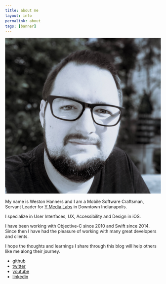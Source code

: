 ```yaml
---
title: about me
layout: info
permalink: about
tags: [banner]
---
```


![Picture of Weston][1]

My name is Weston Hanners and I am a Mobile Software Craftsman, Servant Leader
for [Y Media Labs][2] in Downtown Indianapolis.

I specialize in User Interfaces, UX, Accessibility and Design in iOS.

I have been working with Objective-C since 2010 and Swift since 2014.
Since then I have had the pleasure of working with many great developers and
clients.

I hope the thoughts and learnings I share through this blog will help others 
like me along their journey.

- [github](https://www.github.com/westonhanners)
- [twitter](https://www.twitter.com/WestonHanners)
- [youtube](https://www.youtube.com/kronusdark)
- [linkedin](https://www.linkedin.com/in/lhanners)

[1]: /images/me.jpeg#clip-circle
[2]: https://www.ymedialabs.com 